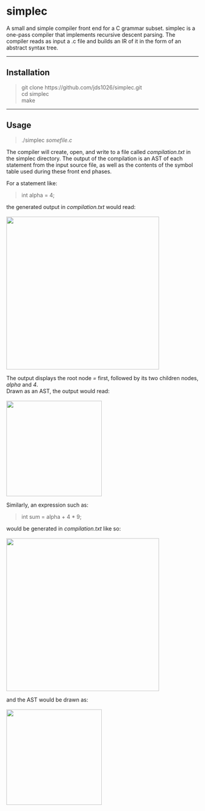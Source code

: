 # simplec
A small and simple compiler front end for a C grammar subset. 
simplec is a one-pass compiler that implements recursive descent 
parsing. The compiler reads as input a .c file and builds an IR 
of it in the form of an abstract syntax tree.

---

## Installation
> git clone ht<span>tps://github.com/jds1026/simplec.git <br>
> cd simplec <br>
> make
  
---

## Usage
> ./simplec *somefile.c*

The compiler will create, open, and write to a file called
*compilation.txt* in the simplec directory. The output of the
compilation is an AST of each statement from the input source 
file, as well as the contents of the symbol table used during
these front end phases. 

For a statement like:
> int alpha = 4;

the generated output in *compilation.txt* would read: <br><br>
<img src="https://imgur.com/QickMr4.jpg" width="400"> <br>


The output displays the root node *=* first, followed by its 
two children nodes, *alpha* and *4*.<br>
Drawn as an AST, the output would read:<br><br>
<img src="https://imgur.com/sriYuX8.jpg" width="250"> <br>

Similarly, an expression such as: <br>
> int sum = alpha + 4 * 9;

would be generated in *compilation.txt* like so: <br><br>
<img src="https://imgur.com/Y4rvj4s.jpg" width="400"> <br>


and the AST would be drawn as: <br><br>
<img src="https://imgur.com/YgDhsOH.jpg" width="250">

